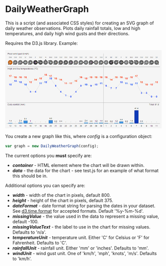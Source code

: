 # DailyWeatherGraph

This is a script (and associated CSS styles) for creating an SVG graph of daily weather observations.
Plots daily rainfall totals, low and high temperatures, and daily high wind gusts and their directions.

Requires the D3.js library. Example:

![Example image](example.png)

You create a new graph like this, where *config* is a configuration object:
```javascript
var graph = new DailyWeatherGraph(config);
```

The current options you **must** specify are:

+ ***container*** - HTML element where the chart will be drawn within.
+ ***data*** - the data for the chart - see test.js for an example of what format this should be in.

Additional options you can specify are:

+ ***width*** - width of the chart in pixels, default 800.
+ ***height*** - height of the chart in pixels, default 375.
+ ***dateFormat*** - date format string for parsing the dates in your dataset. See <a href="https://github.com/mbostock/d3/wiki/Time-Formatting">d3.time.format</a> for accepted formats. Default '%y-%m-%d'.
+ ***missingValue*** - the value used in the data to represent a missing value, default -100.
+ ***missingValueText*** - the label to use in the chart for missing values. Defaults to 'n/a'.
+ ***temperatureUnit*** - temperature unit. Either 'C' for Celsius or 'F' for Fahrenheit. Defaults to 'C'.
+ ***rainfallUnit*** - rainfall unit. Either 'mm' or 'inches'. Defaults to 'mm'.
+ ***windUnit*** - wind gust unit. One of 'km/h', 'mph', 'knots', 'm/s'. Defaults to 'km/h'.
